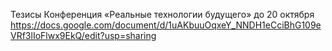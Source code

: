 
Тезисы Конференция «Реальные технологии будущего» до 20 октября 
https://docs.google.com/document/d/1uAKbuuOqxeY_NNDH1eCciBhG109eVRf3lIoFlwx9EkQ/edit?usp=sharing
